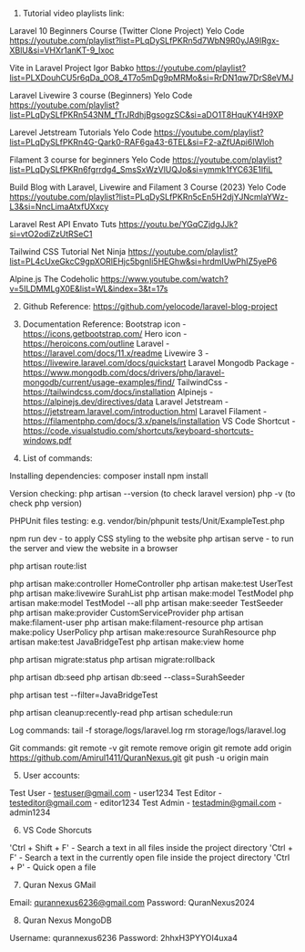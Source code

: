 1. Tutorial video playlists link:

Laravel 10 Beginners Course (Twitter Clone Project)
Yelo Code
https://youtube.com/playlist?list=PLqDySLfPKRn5d7WbN9R0yJA9IRgx-XBlU&si=VHXr1anKT-9_Ixoc

Vite in Laravel Project
Igor Babko
https://youtube.com/playlist?list=PLXDouhCU5r6qDa_0O8_4T7o5mDg9pMRMo&si=RrDN1qw7DrS8eVMJ

Laravel Livewire 3 course (Beginners)
Yelo Code
https://youtube.com/playlist?list=PLqDySLfPKRn543NM_fTrJRdhjBgsogzSC&si=aDO1T8HquKY4H9XP

Larevel Jetstream Tutorials
Yelo Code
https://youtube.com/playlist?list=PLqDySLfPKRn4G-Qark0-RAF6ga43-6TEL&si=F2-aZfUApi6IWloh

Filament 3 course for beginners
Yelo Code
https://youtube.com/playlist?list=PLqDySLfPKRn6fgrrdg4_SmsSxWzVlUQJo&si=ymmk1fYC63E1IfiL

Build Blog with Laravel, Livewire and Filament 3 Course (2023)
Yelo Code
https://youtube.com/playlist?list=PLqDySLfPKRn5cEn5H2djYJNcmlaYWz-L3&si=NncLimaAtxfUXxcy

Laravel Rest API
Envato Tuts
https://youtu.be/YGqCZjdgJJk?si=vtO2odiZzUtRSeC1

Tailwind CSS Tutorial
Net Ninja
https://youtube.com/playlist?list=PL4cUxeGkcC9gpXORlEHjc5bgnIi5HEGhw&si=hrdmIUwPhIZ5yeP6

Alpine.js
The Codeholic
https://www.youtube.com/watch?v=5ILDMMLgX0E&list=WL&index=3&t=17s

2. Github Reference:
https://github.com/yelocode/laravel-blog-project

3. Documentation Reference:
Bootstrap icon - https://icons.getbootstrap.com/
Hero icon - https://heroicons.com/outline
Laravel - https://laravel.com/docs/11.x/readme
Livewire 3 - https://livewire.laravel.com/docs/quickstart
Laravel Mongodb Package - https://www.mongodb.com/docs/drivers/php/laravel-mongodb/current/usage-examples/find/
TailwindCss - https://tailwindcss.com/docs/installation
Alpinejs - https://alpinejs.dev/directives/data
Laravel Jetstream - https://jetstream.laravel.com/introduction.html
Laravel Filament - https://filamentphp.com/docs/3.x/panels/installation
VS Code Shortcut - https://code.visualstudio.com/shortcuts/keyboard-shortcuts-windows.pdf  

4. List of commands:

Installing dependencies:
composer install
npm install

Version checking:
php artisan --version (to check laravel version)
php -v (to check php version)

PHPUnit files testing:
e.g. vendor/bin/phpunit tests/Unit/ExampleTest.php

npm run dev - to apply CSS styling to the website
php artisan serve - to run the server and view the website in a browser

php artisan route:list

php artisan make:controller HomeController
php artisan make:test UserTest
php artisan make:livewire SurahList
php artisan make:model TestModel
php artisan make:model TestModel --all
php artisan make:seeder TestSeeder
php artisan make:provider CustomServiceProvider
php artisan make:filament-user
php artisan make:filament-resource
php artisan make:policy UserPolicy
php artisan make:resource SurahResource
php artisan make:test JavaBridgeTest
php artisan make:view home

php artisan migrate:status
php artisan migrate:rollback

php artisan db:seed
php artisan db:seed --class=SurahSeeder

php artisan test --filter=JavaBridgeTest

php artisan cleanup:recently-read
php artisan schedule:run

Log commands:
tail -f storage/logs/laravel.log
rm storage/logs/laravel.log

Git commands:
git remote -v
git remote remove origin
git remote add origin https://github.com/Amirul1411/QuranNexus.git
git push -u origin main

5. User accounts:

Test User  - testuser@gmail.com  - user1234
Test Editor - testeditor@gmail.com - editor1234
Test Admin - testadmin@gmail.com - admin1234

6. VS Code Shorcuts

'Ctrl + Shift + F' - Search a text in all files inside the project directory
'Ctrl + F' - Search a text in the currently open file inside the project directory
'Ctrl + P' - Quick open a file

7. Quran Nexus GMail

Email: qurannexus6236@gmail.com
Password: QuranNexus2024

8. Quran Nexus MongoDB

Username: qurannexus6236
Password: 2hhxH3PYYOI4uxa4
